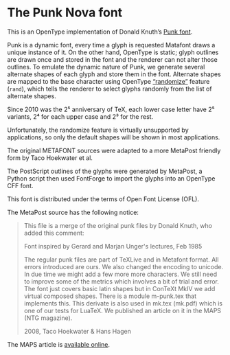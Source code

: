 The Punk Nova font
==================

This is an OpenType implementation of Donald Knuth’s
[Punk font][1].

Punk is a dynamic font, every time a glyph is requested Matafont draws
a unique instance of it. On the other hand, OpenType is static; glyph
outlines are drawn once and stored in the font and the renderer can not
alter those outlines. To emulate the dynamic nature of Punk, we generate
several alternate shapes of each glyph and store them in the font.
Alternate shapes are mapped to the base character using OpenType
[“randomize”][2] feature (`rand`), which tells the renderer to select
glyphs randomly from the list of alternate shapes.

Since 2010 was the 2⁵ anniversary of TeX, each lower case letter have 2⁵
variants, 2⁴ for each upper case and 2³ for the rest.

Unfortunately, the randomize feature is virtually unsupported by applications,
so only the default shapes will be shown in most applications.

The original METAFONT sources were adapted to a more MetaPost friendly
form by Taco Hoekwater et al.

The PostScript outlines of the glyphs were generated by MetaPost, a
Python script then used FontForge to import the glyphs into an OpenType
CFF font.

This font is distributed under the terms of Open Font License (OFL).

The MetaPost source has the following notice:

> This file is a merge of the original punk files by Donald Knuth, who
> added this comment:
>
>   Font inspired by Gerard and Marjan Unger's lectures,
>   Feb 1985
>
> The regular punk files are part of TeXLive and in Metafont format. All
> errors introduced are ours. We also changed the encoding to unicode. In
> due time we might add a few more more characters. We still need to
> improve some of the metrics which involves a bit of trial and error. The
> font just covers basic latin shapes but in ConTeXt MkIV we add virtual
> composed shapes. There is a module m-punk.tex that implements this. This
> derivate is also used in mk.tex (mk.pdf) which is one of our tests for
> LuaTeX. We published an article on it in the MAPS (NTG magazine).
>
> 2008, Taco Hoekwater & Hans Hagen

The MAPS article is [available online][3].

[1]: http://tug.org/TUGboat/Articles/tb09-2/tb21knut.pdf
[2]: http://www.microsoft.com/typography/otspec/features_pt.htm#rand
[3]: http://www.ntg.nl/maps/37/

